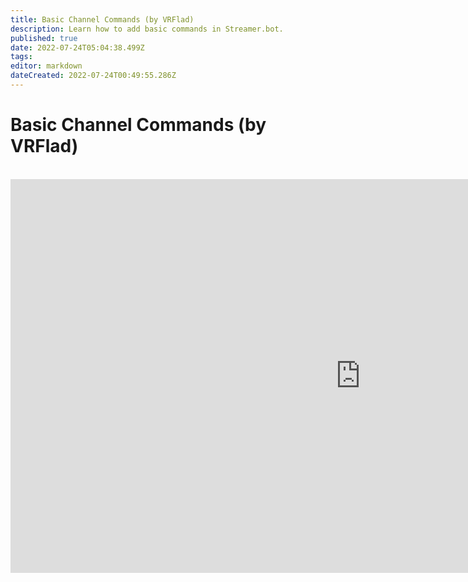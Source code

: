 ```yaml
---
title: Basic Channel Commands (by VRFlad)
description: Learn how to add basic commands in Streamer.bot.
published: true
date: 2022-07-24T05:04:38.499Z
tags: 
editor: markdown
dateCreated: 2022-07-24T00:49:55.286Z
---
```


# Basic Channel Commands (by VRFlad)
<br>
<iframe width="1120" height="630" src="https://www.youtube.com/embed/ZXB6AMzdxxo" title="YouTube video player" frameborder="0" allow="accelerometer; autoplay; clipboard-write; encrypted-media; gyroscope; picture-in-picture" allowfullscreen></iframe>